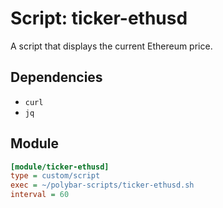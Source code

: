 # Script: ticker-ethusd

A script that displays the current Ethereum price.

## Dependencies

* `curl`
* `jq`

## Module

```ini
[module/ticker-ethusd]
type = custom/script
exec = ~/polybar-scripts/ticker-ethusd.sh
interval = 60
```
